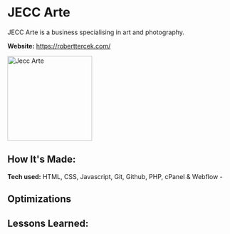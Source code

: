 # JECC Arte

JECC Arte is a business specialising in art and photography.

**Website:** https://roberttercek.com/

<a target="_blank" href="https://jeccarte.com">
    <img src="" height="190px" alt="Jecc Arte"/>
</a>

## How It's Made:

**Tech used:**  HTML, CSS, Javascript, Git, Github, PHP, cPanel & Webflow - 

## Optimizations

## Lessons Learned:
